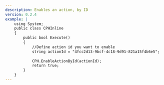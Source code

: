```yaml
---
description: Enables an action, by ID
version: 0.2.4
example: |
    using System;
    public class CPHInline
    {
        public bool Execute()
        {
            //Define action id you want to enable
            string actionId = "4fcc2d13-9bcf-4c18-9d91-821a15f4b6e5";
            
            CPH.EnableActionById(actionId);
            return true;
        }
    }
---
```


